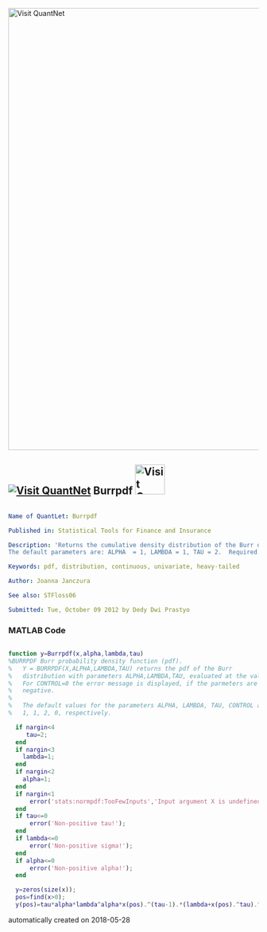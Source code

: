[<img src="https://github.com/QuantLet/Styleguide-and-FAQ/blob/master/pictures/banner.png" width="888" alt="Visit QuantNet">](http://quantlet.de/)

## [<img src="https://github.com/QuantLet/Styleguide-and-FAQ/blob/master/pictures/qloqo.png" alt="Visit QuantNet">](http://quantlet.de/) **Burrpdf** [<img src="https://github.com/QuantLet/Styleguide-and-FAQ/blob/master/pictures/QN2.png" width="60" alt="Visit QuantNet 2.0">](http://quantlet.de/)

```yaml

Name of QuantLet: Burrpdf 

Published in: Statistical Tools for Finance and Insurance

Description: 'Returns the cumulative density distribution of the Burr distribution. 
The default parameters are: ALPHA  = 1, LAMBDA = 1, TAU = 2.  Required by STFloss06.'

Keywords: pdf, distribution, continuous, univariate, heavy-tailed

Author: Joanna Janczura

See also: STFloss06

Submitted: Tue, October 09 2012 by Dedy Dwi Prastyo
```

### MATLAB Code
```matlab

function y=Burrpdf(x,alpha,lambda,tau)
%BURRPDF Burr probability density function (pdf).
%   Y = BURRPDF(X,ALPHA,LAMBDA,TAU) returns the pdf of the Burr
%   distribution with parameters ALPHA,LAMBDA,TAU, evaluated at the values in X.
%   For CONTROL=0 the error message is displayed, if the parmeters are
%   negative.
%   
%   The default values for the parameters ALPHA, LAMBDA, TAU, CONTROL are
%   1, 1, 2, 0, respectively.

  if nargin<4
     tau=2;
  end 
  if nargin<3
    lambda=1;
  end
  if nargin<2
    alpha=1;
  end
  if nargin<1
      error('stats:normpdf:TooFewInputs','Input argument X is undefined.');
  end
  if tau<=0
      error('Non-positive tau!');
  end
  if lambda<=0
      error('Non-positive sigma!');
  end
  if alpha<=0
      error('Non-positive alpha!');
  end

  y=zeros(size(x));
  pos=find(x>0);
  y(pos)=tau*alpha*lambda^alpha*x(pos).^(tau-1).*(lambda+x(pos).^tau).^(-alpha-1);


```

automatically created on 2018-05-28